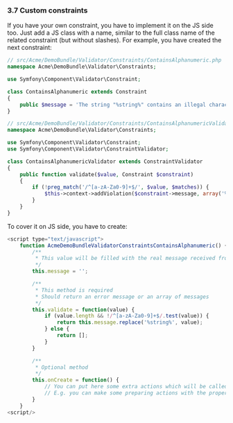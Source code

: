 ### 3.7 Custom constraints

If you have your own constraint, you have to implement it on the JS side too.
Just add a JS class with a name, similar to the full class name of the related constraint (but without slashes).
For example, you have created the next constraint:

```php
// src/Acme/DemoBundle/Validator/Constraints/ContainsAlphanumeric.php
namespace Acme\DemoBundle\Validator\Constraints;

use Symfony\Component\Validator\Constraint;

class ContainsAlphanumeric extends Constraint
{
    public $message = 'The string "%string%" contains an illegal character: it can only contain letters or numbers.';
}

// src/Acme/DemoBundle/Validator/Constraints/ContainsAlphanumericValidator.php
namespace Acme\DemoBundle\Validator\Constraints;

use Symfony\Component\Validator\Constraint;
use Symfony\Component\Validator\ConstraintValidator;

class ContainsAlphanumericValidator extends ConstraintValidator
{
    public function validate($value, Constraint $constraint)
    {
        if (!preg_match('/^[a-zA-Za0-9]+$/', $value, $matches)) {
            $this->context->addViolation($constraint->message, array('%string%' => $value));
        }
    }
}
```

To cover it on JS side, you have to create:

```js
<script type="text/javascript">
    function AcmeDemoBundleValidatorConstraintsContainsAlphanumeric() {
        /**
         * This value will be filled with the real message received from your php constraint
         */
        this.message = '';

        /**
         * This method is required
         * Should return an error message or an array of messages
         */
        this.validate = function(value) {
            if (value.length && !/^[a-zA-Za0-9]+$/.test(value)) {
                return this.message.replace('%string%', value);
            } else {
                return [];
            }
        }

        /**
         * Optional method
         */
        this.onCreate = function() {
            // You can put here some extra actions which will be called after build of this constraint
            // E.g. you can make some preparing actions with the properties
        }
    }
<script/>
```
